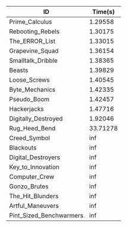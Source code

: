 |ID|Time(s)|
|-|-|
|Prime_Calculus|1.29558|
|Rebooting_Rebels|1.30175|
|The_ERROR_List|1.33015|
|Grapevine_Squad|1.36154|
|Smalltalk_Dribble|1.38365|
|Beasts|1.39829|
|Loose_Screws|1.40545|
|Byte_Mechanics|1.42335|
|Pseudo_Boom|1.42457|
|Hackerjacks|1.47716|
|Digitally_Destroyed|1.92046|
|Rug_Heed_Bend|33.71278|
|Creed_Symbol|inf|
|Blackouts|inf|
|Digital_Destroyers|inf|
|Key_to_Innovation|inf|
|Computer_Crew|inf|
|Gonzo_Brutes|inf|
|The_Hit_Blunders|inf|
|Artful_Maneuvers|inf|
|Pint_Sized_Benchwarmers|inf|
